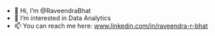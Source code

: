 - 👋 Hi, I’m @RaveendraBhat
- 👀 I’m interested in Data Analytics
- 📫 You can reach me here: www.linkedin.com/in/raveendra-r-bhat

<!---
RaveendraBhat/RaveendraBhat is a ✨ special ✨ repository because its `README.md` (this file) appears on your GitHub profile.
You can click the Preview link to take a look at your changes.
--->
